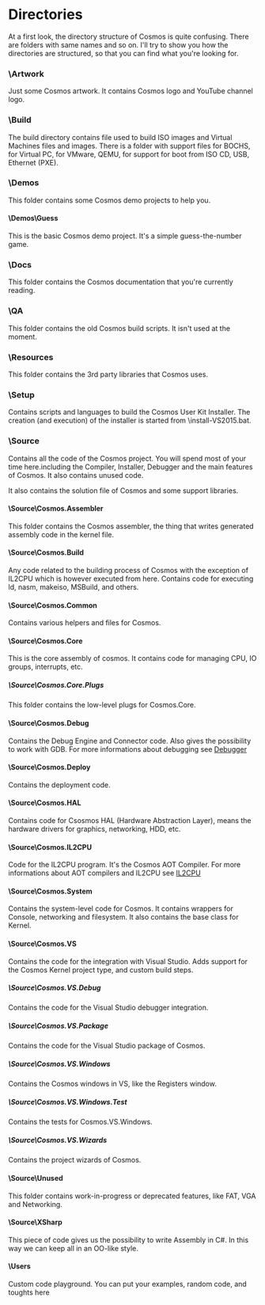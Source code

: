 

# Directories

At a first look, the directory structure of Cosmos is quite confusing. There are folders with same names and so on. I'll try to show you how the directories are structured, so that you can find what you're looking for.

### \Artwork

Just some Cosmos artwork. It contains Cosmos logo and YouTube channel logo.

### \Build

The build directory contains file used to build ISO images and Virtual Machines files and images. There is a folder with support files for BOCHS, for Virtual PC, for VMware, QEMU, for support for boot from ISO CD, USB, Ethernet (PXE).

### \Demos

This folder contains some Cosmos demo projects to help you.

#### \Demos\Guess

This is the basic Cosmos demo project. It's a simple guess-the-number game.

### \Docs

This folder contains the Cosmos documentation that you're currently reading.

### \QA

This folder contains the old Cosmos build scripts.
It isn't used at the moment.

### \Resources

This folder contains the 3rd party libraries that Cosmos uses.

### \Setup

Contains scripts and languages to build the Cosmos User Kit Installer. The creation (and execution) of the installer is started from \install-VS2015.bat.

### \Source

Contains all the code of the Cosmos project. You will spend most of your time here.including the Compiler, Installer, Debugger and the main features of Cosmos. It also contains unused code.

It also contains the solution file of Cosmos and some support libraries.

#### \Source\Cosmos.Assembler

This folder contains the Cosmos assembler, the thing that writes generated assembly code in the kernel file.

#### \Source\Cosmos.Build

Any code related to the building process of Cosmos with the exception of
IL2CPU which is however executed from here. Contains code for executing ld,
nasm, makeiso, MSBuild, and others.

#### \Source\Cosmos.Common

Contains various helpers and files for Cosmos.

#### \Source\Cosmos.Core

This is the core assembly of cosmos. It contains code for managing CPU, IO groups, interrupts, etc.

##### \Source\Cosmos.Core.Plugs

This folder contains the low-level plugs for Cosmos.Core.

#### \Source\Cosmos.Debug

Contains the Debug Engine and Connector code. Also gives the possibility to
work with GDB. For more informations about debugging see
[Debugger](debugger.htm)

#### \Source\Cosmos.Deploy

Contains the deployment code.

#### \Source\Cosmos.HAL

Contains code for Csosmos HAL (Hardware Abstraction Layer), means the hardware drivers for graphics, networking, HDD, etc.

#### \Source\Cosmos.IL2CPU

Code for the IL2CPU program. It's the Cosmos AOT Compiler. For more
informations about AOT compilers and IL2CPU see [IL2CPU](https://github.com/CosmosOS/Cosmos/blob/master/Docs/Compiler/il2cpu.md)

#### \Source\Cosmos.System

Contains the system-level code for Cosmos. It contains wrappers for Console, networking and filesystem. It also contains the base class for Kernel.

#### \Source\Cosmos.VS

Contains the code for the integration with Visual Studio. Adds support for the Cosmos Kernel project type, and custom build steps.

##### \Source\Cosmos.VS.Debug

Contains the code for the Visual Studio debugger integration.

##### \Source\Cosmos.VS.Package

Contains the code for the Visual Studio package of Cosmos.

##### \Source\Cosmos.VS.Windows

Contains the Cosmos windows in VS, like the Registers window.

##### \Source\Cosmos.VS.Windows.Test

Contains the tests for Cosmos.VS.Windows.

##### \Source\Cosmos.VS.Wizards

Contains the project wizards of Cosmos.

#### \Source\Unused

This folder contains work-in-progress or deprecated features, like FAT, VGA and Networking.

#### \Source\XSharp

This piece of code gives us the possibility to write Assembly in C#. In this way we can keep all in an OO-like style.

#### \Users

Custom code playground. You can put your examples, random code, and toughts
here

